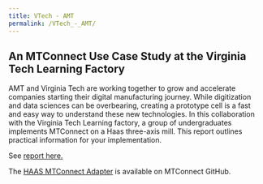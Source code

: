 ```yaml
---
title: VTech - AMT
permalink: /VTech_-_AMT/
---
```


## An MTConnect Use Case Study at the Virginia Tech Learning Factory

AMT and Virginia Tech are working together to grow and accelerate
companies starting their digital manufacturing journey. While
digitization and data sciences can be overbearing, creating a prototype
cell is a fast and easy way to understand these new technologies. In
this collaboration with the Virginia Tech Learning factory, a group of
undergraduates implements MTConnect on a Haas three-axis mill. This
report outlines practical information for your implementation.

See [report
here.](https://1d76e757-159a-4e19-b596-cea00a967b54.filesusr.com/ugd/a64257_8c97bb5ab38c4e1098ebf61cf6f32dd0.pdf)

The [HAAS MTConnect
Adapter](https://github.com/mtconnect/vtech-learningfactory-haas-adapter)
is available on MTConnect GitHub.